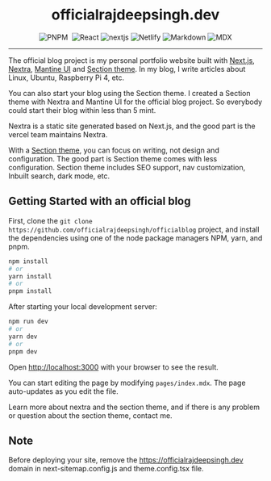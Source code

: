 <h1 align="center">officialrajdeepsingh.dev</h1>

<div align="center">
    <img alt="PNPM" src="https://img.shields.io/badge/pnpm-%234a4a4a.svg?style=for-the-badge&logo=pnpm&logoColor=f69220">
    <img alt="" src="https://img.shields.io/badge/typescript-%23007ACC.svg?style=for-the-badge&logo=typescript&logoColor=white" >
    <img alt="React" src="https://img.shields.io/badge/react-%2320232a.svg?style=for-the-badge&logo=react&logoColor=%2361DAFB">
    <img alt="nextjs" src="https://img.shields.io/badge/Next-black?style=for-the-badge&logo=next.js&logoColor=white">
    <img alt="Netlify" src="https://img.shields.io/badge/netlify-%23000000.svg?style=for-the-badge&logo=netlify&logoColor=#00C7B7">
    <img alt="Markdown" src="https://img.shields.io/badge/markdown-%23000000.svg?style=for-the-badge&logo=markdown&logoColor=white">  
    <img alt="MDX" src="https://img.shields.io/badge/mdx-%23000000.svg?style=for-the-badge&logo=mdx&logoColor=fcb32c" />
</div>

---

The official blog project is my personal portfolio website built with [Next.js](https://nextjs.org/), [Nextra](https://nextra.site/), [Mantine UI](https://mantine.dev/) and [Section theme](https://section-theme-blog-docs.vercel.app/).
In my blog, I write articles about Linux, Ubuntu, Raspberry Pi 4, etc.

You can also start your blog using the Section theme. I created a Section theme with Nextra and Mantine UI for the official blog project. So everybody could start their blog within less than 5 mint. 

Nextra is a static site generated based on Next.js, and the good part is the vercel team maintains Nextra. 

With a [Section theme](https://section-theme-blog-docs.vercel.app/), you can focus on writing, not design and configuration. The good part is Section theme comes with less configuration. Section theme includes SEO support, nav customization, Inbuilt search, dark mode, etc.


## Getting Started with an official blog

First, clone the `git clone https://github.com/officialrajdeepsingh/officialblog` project, and install the dependencies using one of the node package managers NPM, yarn, and pnpm.

```bash
npm install
# or
yarn install
# or
pnpm install
```

After starting your local development server:


```bash
npm run dev
# or
yarn dev
# or
pnpm dev
```

Open [http://localhost:3000](http://localhost:3000) with your browser to see the result.

You can start editing the page by modifying `pages/index.mdx`. The page auto-updates as you edit the file.

Learn more about nextra and the section theme, and if there is any problem or question about the section theme, contact me.

## Note
Before deploying your site, remove the https://officialrajdeepsingh.dev domain in next-sitemap.config.js and theme.config.tsx file. 
